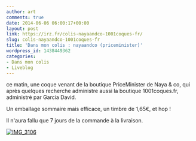 ```yaml
---
author: art
comments: true
date: 2014-06-06 06:00:17+00:00
layout: post
link: https://irz.fr/colis-nayaandco-1001coques-fr/
slug: colis-nayaandco-1001coques-fr
title: 'Dans mon colis : nayaandco (priceminister)'
wordpress_id: 1438449362
categories:
- Dans mon colis
- Liveblog
---
```


ce matin, une coque venant de la boutique PriceMinister de Naya & co, qui après quelques recherche administre aussi la boutique 1001coques.fr, administré par Garcia David.

Un emballage sommaire mais efficace, un timbre de 1,65€, et hop !

Il n'aura fallu que 7 jours de la commande à la livraison.

[![IMG_3106](https://static.irz.fr/2014/06/IMG_3106-640x480.jpg)](https://irz.fr/recherche?q=img_3106)
